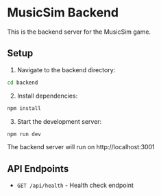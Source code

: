# MusicSim Backend

This is the backend server for the MusicSim game.

## Setup

1. Navigate to the backend directory:
```bash
cd backend
```

2. Install dependencies:
```bash
npm install
```

3. Start the development server:
```bash
npm run dev
```

The backend server will run on http://localhost:3001

## API Endpoints

- `GET /api/health` - Health check endpoint